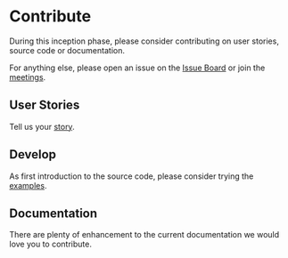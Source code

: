 # Contribute

During this inception phase, please consider contributing on user stories, source code or documentation.

For anything else, please open an issue on the [Issue Board](https://github.com/jupyter/rtc/issues) or join the [meetings](https://github.com/jupyterlab/rtc).

## User Stories

Tell us your [story](/about/user-stories).

## Develop

As first introduction to the source code, please consider trying the [examples](/developer/examples).

## Documentation

There are plenty of enhancement to the current documentation we would love you to contribute.
